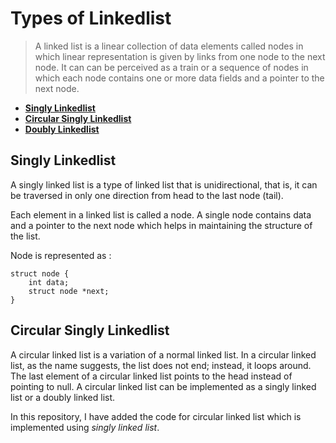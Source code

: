 # Types of Linkedlist

> A linked list is a linear collection of data elements called nodes in which linear representation is given by links from one node to the next node. It can can be perceived as a train or a sequence of nodes in which each node contains one or more data fields and a pointer to the next node.

* [**Singly Linkedlist**](#singly-linkedlist)
* [**Circular Singly Linkedlist**](#circular-singly-linkedlist)
* [**Doubly Linkedlist**](#doubly-linkedlist)

## Singly Linkedlist

A singly linked list is a type of linked list that is unidirectional, that is, it can be traversed in only one direction from head to the last node (tail).

Each element in a linked list is called a node. A single node contains data and a pointer to the next node which helps in maintaining the structure of the list.

Node is represented as :
```
struct node {
    int data;
    struct node *next;
}
```
## Circular Singly Linkedlist

A circular linked list is a variation of a normal linked list. In a circular linked list, as the name suggests, the list does not end; instead, it loops around. The last element of a circular linked list points to the head instead of pointing to null. A circular linked list can be implemented as a singly linked list or a doubly linked list.

In this repository, I have added the code for circular linked list which is implemented using _singly linked list_.